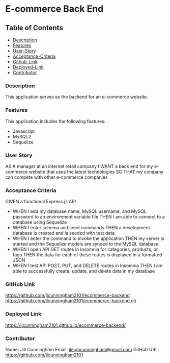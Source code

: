 # E-commerce Back End

## Table of Contents

- [Description](#description)
- [Features](#features)
- [User-Story](#user-story)
- [Acceptance-Criteria](#acceptance-criteria)
- [Github-Link](#github-link)
- [Deployed-Link](#deployed-link)
- [Contributor](#contributor)

### Description

This application serves as the backend for an e-commerce website.

### Features

This application includes the following features:

- Javascript
- MySQL2
- Sequelize

### User Story

AS A manager at an internet retail company
I WANT a back end for my e-commerce website that uses the latest technologies
SO THAT my company can compete with other e-commerce companies

### Acceptance Criteria

GIVEN a functional Express.js API

- WHEN I add my database name, MySQL username, and MySQL password to an environment variable file
  THEN I am able to connect to a database using Sequelize
- WHEN I enter schema and seed commands
  THEN a development database is created and is seeded with test data
- WHEN I enter the command to invoke the application
  THEN my server is started and the Sequelize models are synced to the MySQL database
- WHEN I open API GET routes in Insomnia for categories, products, or tags
  THEN the data for each of these routes is displayed in a formatted JSON
- WHEN I test API POST, PUT, and DELETE routes in Insomnia
  THEN I am able to successfully create, update, and delete data in my database

### GitHub Link

https://github.com/jlcunningham2101/ecommerce-backend
https://github.com/jlcunningham2101/ecommerce-backend.git

### Deployed Link

https://jlcunningham2101.github.io/ecommerce-backend/

### Contributor

Name: Jill Cunningham
Email: jleighcunningham@gmail.com
GitHub URL: https://github.com/jlcunningham2101
